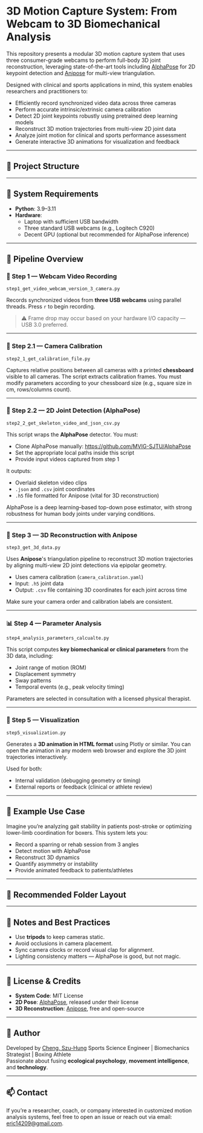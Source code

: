# 3D Motion Capture System: From Webcam to 3D Biomechanical Analysis

This repository presents a modular 3D motion capture system that uses three consumer-grade webcams to perform full-body 3D joint reconstruction, leveraging state-of-the-art tools including [AlphaPose](https://github.com/MVIG-SJTU/AlphaPose) for 2D keypoint detection and [Anipose](https://anipose.org/) for multi-view triangulation.

Designed with clinical and sports applications in mind, this system enables researchers and practitioners to:

- Efficiently record synchronized video data across three cameras
- Perform accurate intrinsic/extrinsic camera calibration
- Detect 2D joint keypoints robustly using pretrained deep learning models
- Reconstruct 3D motion trajectories from multi-view 2D joint data
- Analyze joint motion for clinical and sports performance assessment
- Generate interactive 3D animations for visualization and feedback

---

## 📁 Project Structure

---

## 🔧 System Requirements

- **Python**: 3.9–3.11
- **Hardware**: 
  - Laptop with sufficient USB bandwidth
  - Three standard USB webcams (e.g., Logitech C920)
  - Decent GPU (optional but recommended for AlphaPose inference)

---

## 🚦 Pipeline Overview

### 🔴 Step 1 — Webcam Video Recording  
`step1_get_video_webcam_version_3_camera.py`

Records synchronized videos from **three USB webcams** using parallel threads. Press `r` to begin recording.

> ⚠ Frame drop may occur based on your hardware I/O capacity — USB 3.0 preferred.

---

### 🧩 Step 2.1 — Camera Calibration  
`step2_1_get_calibration_file.py`

Captures relative positions between all cameras with a printed **chessboard** visible to all cameras. The script extracts calibration frames. You must modify parameters according to your chessboard size (e.g., square size in cm, rows/columns count).

---

### 🧍 Step 2.2 — 2D Joint Detection (AlphaPose)  
`step2_2_get_skeleton_video_and_json_csv.py`

This script wraps the **AlphaPose** detector. You must:
- Clone AlphaPose manually: https://github.com/MVIG-SJTU/AlphaPose
- Set the appropriate local paths inside this script
- Provide input videos captured from step 1

It outputs:
- Overlaid skeleton video clips
- `.json` and `.csv` joint coordinates
- `.h5` file formatted for Anipose (vital for 3D reconstruction)

AlphaPose is a deep learning–based top-down pose estimator, with strong robustness for human body joints under varying conditions.

---

### 🧊 Step 3 — 3D Reconstruction with Anipose  
`step3_get_3d_data.py`

Uses **Anipose**'s triangulation pipeline to reconstruct 3D motion trajectories by aligning multi-view 2D joint detections via epipolar geometry.

- Uses camera calibration (`camera_calibration.yaml`)
- Input: `.h5` joint data
- Output: `.csv` file containing 3D coordinates for each joint across time

Make sure your camera order and calibration labels are consistent.

---

### 📊 Step 4 — Parameter Analysis  
`step4_analysis_parameters_calcualte.py`

This script computes **key biomechanical or clinical parameters** from the 3D data, including:

- Joint range of motion (ROM)
- Displacement symmetry
- Sway patterns
- Temporal events (e.g., peak velocity timing)

Parameters are selected in consultation with a licensed physical therapist.

---

### 🎥 Step 5 — Visualization  
`step5_visualization.py`

Generates a **3D animation in HTML format** using Plotly or similar. You can open the animation in any modern web browser and explore the 3D joint trajectories interactively.

Used for both:
- Internal validation (debugging geometry or timing)
- External reports or feedback (clinical or athlete review)

---

## 🧪 Example Use Case

Imagine you’re analyzing gait stability in patients post-stroke or optimizing lower-limb coordination for boxers. This system lets you:
- Record a sparring or rehab session from 3 angles
- Detect motion with AlphaPose
- Reconstruct 3D dynamics
- Quantify asymmetry or instability
- Provide animated feedback to patients/athletes

---

## 📂 Recommended Folder Layout


---

## 📌 Notes and Best Practices

- Use **tripods** to keep cameras static.
- Avoid occlusions in camera placement.
- Sync camera clocks or record visual clap for alignment.
- Lighting consistency matters — AlphaPose is good, but not magic.

---

## 📜 License & Credits

- **System Code**: MIT License
- **2D Pose**: [AlphaPose](https://github.com/MVIG-SJTU/AlphaPose), released under their license
- **3D Reconstruction**: [Anipose](https://github.com/lambdaloop/anipose), free and open-source

---

## 👤 Author

Developed by [Cheng, Szu-Hung](https://github.com/Mars-Zheng)
Sports Science Engineer | Biomechanics Strategist | Boxing Athlete  
Passionate about fusing **ecological psychology**, **movement intelligence**, and **technology**.

---

## 📫 Contact

If you’re a researcher, coach, or company interested in customized motion analysis systems, feel free to open an issue or reach out via email: eric14209@gmail.com.

